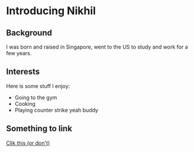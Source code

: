# Introducing Nikhil

## Background

I was born and raised in Singapore, went to the US to study and work for a few years. 

## Interests 
Here is some stuff I
enjoy: 
- Going to the gym
- Cooking
- Playing counter strike yeah buddy

## Something to link
[Clik this (or don't)](https://xkcd.com/1597/)
